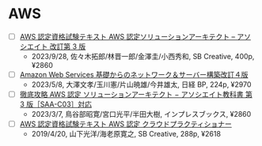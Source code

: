 # AWS

- [ ] [AWS 認定資格試験テキスト AWS 認定ソリューションアーキテクト – アソシエイト 改訂第 3 版](https://www.sbcr.jp/product/4815617943/)
  - 2023/9/28, 佐々木拓郎/林晋一郎/金澤圭/小西秀和, SB Creative, 400p, ¥2860
- [ ] [Amazon Web Services 基礎からのネットワーク＆サーバー構築改訂４版](https://bookplus.nikkei.com/atcl/catalog/23/04/06/00757/)
  - 2023/5/8, 大澤文孝/玉川憲/片山暁雄/今井雄太, 日経 BP, 224p, ¥2970
- [ ] [徹底攻略 AWS 認定 ソリューションアーキテクト − アソシエイト教科書 第 3 版［SAA-C03］対応](https://book.impress.co.jp/books/1122101088)
  - 2023/3/7, 鳥谷部昭寛/宮口光平/半田大樹, インプレスブックス, ¥2860
- [ ] [AWS 認定資格試験テキスト AWS 認定 クラウドプラクティショナー](https://www.sbcr.jp/product/4797397406/)
  - 2019/4/20, 山下光洋/海老原寛之, SB Creative, 288p, ¥2618
